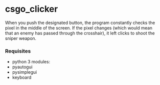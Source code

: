 # csgo_clicker
When you push the designated button, the program constantly checks the pixel in the middle of the screen. If the pixel changes (which would mean that an enemy has passed through the crosshair), it left clicks to shoot the sniper weapon.

### Requisites
- python 3 modules:
- pyautogui
- pysimplegui
- keyboard
